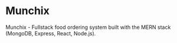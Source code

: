 # Munchix
Munchix - Fullstack food ordering system built with the MERN stack (MongoDB, Express, React, Node.js).
